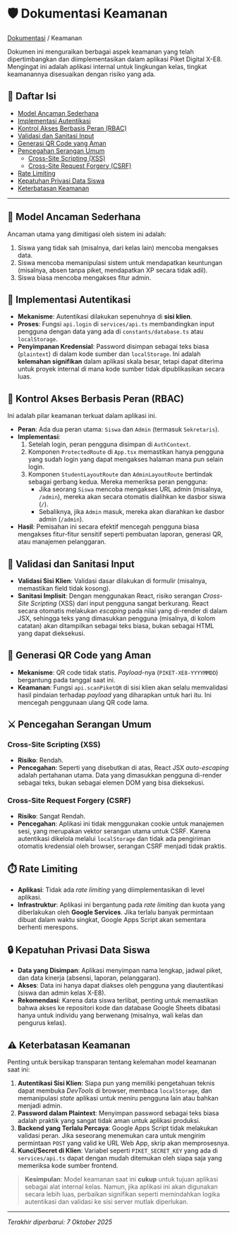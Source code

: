 # 🛡️ Dokumentasi Keamanan

<a href="./README.md">Dokumentasi</a> / Keamanan

Dokumen ini menguraikan berbagai aspek keamanan yang telah dipertimbangkan dan diimplementasikan dalam aplikasi Piket Digital X-E8. Mengingat ini adalah aplikasi internal untuk lingkungan kelas, tingkat keamanannya disesuaikan dengan risiko yang ada.

## 📜 Daftar Isi
- [Model Ancaman Sederhana](#-model-ancaman-sederhana)
- [Implementasi Autentikasi](#-implementasi-autentikasi)
- [Kontrol Akses Berbasis Peran (RBAC)](#-kontrol-akses-berbasis-peran-rbac)
- [Validasi dan Sanitasi Input](#-validasi-dan-sanitasi-input)
- [Generasi QR Code yang Aman](#-generasi-qr-code-yang-aman)
- [Pencegahan Serangan Umum](#-pencegahan-serangan-umum)
  - [Cross-Site Scripting (XSS)](#cross-site-scripting-xss)
  - [Cross-Site Request Forgery (CSRF)](#cross-site-request-forgery-csrf)
- [Rate Limiting](#-rate-limiting)
- [Kepatuhan Privasi Data Siswa](#-kepatuhan-privasi-data-siswa)
- [Keterbatasan Keamanan](#-keterbatasan-keamanan)

---

## 🎯 Model Ancaman Sederhana
Ancaman utama yang dimitigasi oleh sistem ini adalah:
1.  Siswa yang tidak sah (misalnya, dari kelas lain) mencoba mengakses data.
2.  Siswa mencoba memanipulasi sistem untuk mendapatkan keuntungan (misalnya, absen tanpa piket, mendapatkan XP secara tidak adil).
3.  Siswa biasa mencoba mengakses fitur admin.

## 🔑 Implementasi Autentikasi
- **Mekanisme**: Autentikasi dilakukan sepenuhnya di **sisi klien**.
- **Proses**: Fungsi `api.login` di `services/api.ts` membandingkan input pengguna dengan data yang ada di `constants/database.ts` atau `localStorage`.
- **Penyimpanan Kredensial**: Password disimpan sebagai teks biasa (`plaintext`) di dalam kode sumber dan `localStorage`. Ini adalah **kelemahan signifikan** dalam aplikasi skala besar, tetapi dapat diterima untuk proyek internal di mana kode sumber tidak dipublikasikan secara luas.

## 🚦 Kontrol Akses Berbasis Peran (RBAC)
Ini adalah pilar keamanan terkuat dalam aplikasi ini.
- **Peran**: Ada dua peran utama: `Siswa` dan `Admin` (termasuk `Sekretaris`).
- **Implementasi**:
    1.  Setelah login, peran pengguna disimpan di `AuthContext`.
    2.  Komponen `ProtectedRoute` di `App.tsx` memastikan hanya pengguna yang sudah login yang dapat mengakses halaman mana pun selain login.
    3.  Komponen `StudentLayoutRoute` dan `AdminLayoutRoute` bertindak sebagai gerbang kedua. Mereka memeriksa peran pengguna:
        - Jika seorang `Siswa` mencoba mengakses URL admin (misalnya, `/admin`), mereka akan secara otomatis dialihkan ke dasbor siswa (`/`).
        - Sebaliknya, jika `Admin` masuk, mereka akan diarahkan ke dasbor admin (`/admin`).
- **Hasil**: Pemisahan ini secara efektif mencegah pengguna biasa mengakses fitur-fitur sensitif seperti pembuatan laporan, generasi QR, atau manajemen pelanggaran.

## 📝 Validasi dan Sanitasi Input
- **Validasi Sisi Klien**: Validasi dasar dilakukan di formulir (misalnya, memastikan field tidak kosong).
- **Sanitasi Implisit**: Dengan menggunakan React, risiko serangan *Cross-Site Scripting* (XSS) dari input pengguna sangat berkurang. React secara otomatis melakukan *escaping* pada nilai yang di-render di dalam JSX, sehingga teks yang dimasukkan pengguna (misalnya, di kolom catatan) akan ditampilkan sebagai teks biasa, bukan sebagai HTML yang dapat dieksekusi.

## 🔳 Generasi QR Code yang Aman
- **Mekanisme**: QR code tidak statis. *Payload*-nya (`PIKET-XE8-YYYYMMDD`) bergantung pada tanggal saat ini.
- **Keamanan**: Fungsi `api.scanPiketQR` di sisi klien akan selalu memvalidasi hasil pindaian terhadap *payload* yang diharapkan untuk hari itu. Ini mencegah penggunaan ulang QR code lama.

## ⚔️ Pencegahan Serangan Umum

### Cross-Site Scripting (XSS)
- **Risiko**: Rendah.
- **Pencegahan**: Seperti yang disebutkan di atas, React JSX *auto-escaping* adalah pertahanan utama. Data yang dimasukkan pengguna di-render sebagai teks, bukan sebagai elemen DOM yang bisa dieksekusi.

### Cross-Site Request Forgery (CSRF)
- **Risiko**: Sangat Rendah.
- **Pencegahan**: Aplikasi ini tidak menggunakan cookie untuk manajemen sesi, yang merupakan vektor serangan utama untuk CSRF. Karena autentikasi dikelola melalui `localStorage` dan tidak ada pengiriman otomatis kredensial oleh browser, serangan CSRF menjadi tidak praktis.

## ⏱️ Rate Limiting
- **Aplikasi**: Tidak ada *rate limiting* yang diimplementasikan di level aplikasi.
- **Infrastruktur**: Aplikasi ini bergantung pada *rate limiting* dan kuota yang diberlakukan oleh **Google Services**. Jika terlalu banyak permintaan dibuat dalam waktu singkat, Google Apps Script akan sementara berhenti merespons.

## 🔒 Kepatuhan Privasi Data Siswa
- **Data yang Disimpan**: Aplikasi menyimpan nama lengkap, jadwal piket, dan data kinerja (absensi, laporan, pelanggaran).
- **Akses**: Data ini hanya dapat diakses oleh pengguna yang diautentikasi (siswa dan admin kelas X-E8).
- **Rekomendasi**: Karena data siswa terlibat, penting untuk memastikan bahwa akses ke repositori kode dan database Google Sheets dibatasi hanya untuk individu yang berwenang (misalnya, wali kelas dan pengurus kelas).

## ⚠️ Keterbatasan Keamanan
Penting untuk bersikap transparan tentang kelemahan model keamanan saat ini:
1.  **Autentikasi Sisi Klien**: Siapa pun yang memiliki pengetahuan teknis dapat membuka *DevTools* di browser, membaca `localStorage`, dan memanipulasi *state* aplikasi untuk meniru pengguna lain atau bahkan menjadi admin.
2.  **Password dalam Plaintext**: Menyimpan password sebagai teks biasa adalah praktik yang sangat tidak aman untuk aplikasi produksi.
3.  **Backend yang Terlalu Percaya**: Google Apps Script tidak melakukan validasi peran. Jika seseorang menemukan cara untuk mengirim permintaan `POST` yang valid ke URL Web App, skrip akan memprosesnya.
4.  **Kunci/Secret di Klien**: Variabel seperti `PIKET_SECRET_KEY` yang ada di `services/api.ts` dapat dengan mudah ditemukan oleh siapa saja yang memeriksa kode sumber frontend.

> **Kesimpulan**: Model keamanan saat ini **cukup** untuk tujuan aplikasi sebagai alat internal kelas. Namun, jika aplikasi ini akan digunakan secara lebih luas, perbaikan signifikan seperti memindahkan logika autentikasi dan validasi ke sisi server mutlak diperlukan.

---
*Terakhir diperbarui: 7 Oktober 2025*